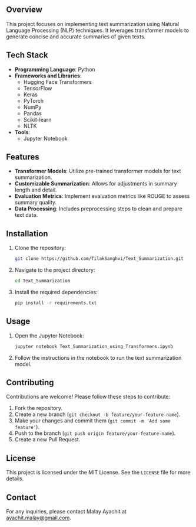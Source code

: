 ## Overview
This project focuses on implementing text summarization using Natural Language Processing (NLP) techniques. It leverages transformer models to generate concise and accurate summaries of given texts.

## Tech Stack
- **Programming Language**: Python
- **Frameworks and Libraries**:
  - Hugging Face Transformers
  - TensorFlow
  - Keras
  - PyTorch
  - NumPy
  - Pandas
  - Scikit-learn
  - NLTK
- **Tools**:
  - Jupyter Notebook

## Features
- **Transformer Models**: Utilize pre-trained transformer models for text summarization.
- **Customizable Summarization**: Allows for adjustments in summary length and detail.
- **Evaluation Metrics**: Implement evaluation metrics like ROUGE to assess summary quality.
- **Data Processing**: Includes preprocessing steps to clean and prepare text data.

## Installation
1. Clone the repository:
    ```bash
    git clone https://github.com/TilakSanghvi/Text_Summarization.git
    ```
2. Navigate to the project directory:
    ```bash
    cd Text_Summarization
    ```
3. Install the required dependencies:
    ```bash
    pip install -r requirements.txt
    ```

## Usage
1. Open the Jupyter Notebook:
    ```bash
    jupyter notebook Text_Summarization_using_Transformers.ipynb
    ```
2. Follow the instructions in the notebook to run the text summarization model.

## Contributing
Contributions are welcome! Please follow these steps to contribute:
1. Fork the repository.
2. Create a new branch (`git checkout -b feature/your-feature-name`).
3. Make your changes and commit them (`git commit -m 'Add some feature'`).
4. Push to the branch (`git push origin feature/your-feature-name`).
5. Create a new Pull Request.

## License
This project is licensed under the MIT License. See the `LICENSE` file for more details.

## Contact
For any inquiries, please contact Malay Ayachit at [ayachit.malay@gmail.com](mailto:ayachit.malay@gmail.com).
